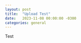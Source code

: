 ```yaml
---
layout: post
title:  "Upload Test"
date:   2023-11-08 00:00:00 -0300
categories: general
---
```

Test
